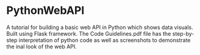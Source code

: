 # PythonWebAPI
A tutorial for building a basic web API in Python which shows  data visuals. Built using Flask framework. 
The Code Guidelines.pdf file has the step-by-step interpretation of python code as well as screenshots to demonstrate the inal look of the web API.  
